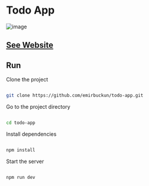 # Todo App

![image](https://user-images.githubusercontent.com/63044078/226159557-f1e4aa1a-10f1-49de-9e6c-0f95bb7a59c8.png)

## [See Website](https://emirbuckun.github.io/todo-app/)

## Run

Clone the project

```bash

git clone https://github.com/emirbuckun/todo-app.git

```

Go to the project directory

```bash

cd todo-app

```

Install dependencies

```bash

npm install

```

Start the server

```bash

npm run dev

```
